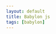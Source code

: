 ```yaml
---
layout: default
title: Babylon js
tags: [babylon]
---
```



<style>
/* force scrollbar */
/*{% include_relative FirebaseRTC/public/webRTC.html %}
{% include_relative index.html %}*/ /* in the section above^^^*/
html { overflow-y: scroll; }


article {padding:2%;}

</style>
